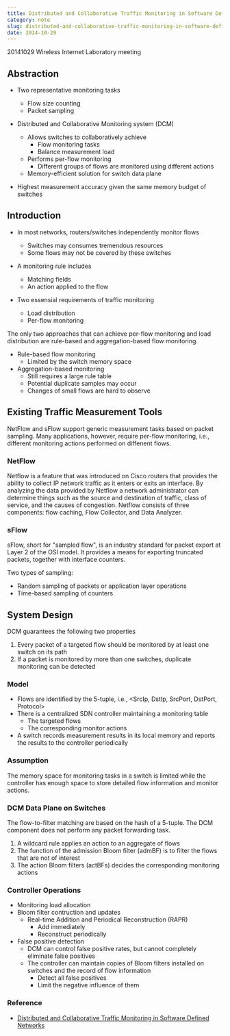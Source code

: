 ```yaml
---
title: Distributed and Collaborative Traffic Monitoring in Software Defined Networks
category: note
slug: distributed-and-collaborative-traffic-monitoring-in-software-defined-networks
date: 2014-10-29
---
```

20141029 Wireless Internet Laboratory meeting

## Abstraction

-  Two representative monitoring tasks
   -  Flow size counting
   -  Packet sampling

-  Distributed and Collaborative Monitoring system (DCM)
   -  Allows switches to collaboratively achieve
      -  Flow monitoring tasks
      -  Balance measurement load
   -  Performs per-flow monitoring
      -  Different groups of flows are monitored using different actions
   -  Memory-efficient solution for switch data plane

-  Highest measurement accuracy given the same memory budget of switches

## Introduction

-  In most networks, routers/switches independently monitor flows
   -  Switches may consumes tremendous resources
   -  Some flows may not be covered by these switches

-  A monitoring rule includes
   -  Matching fields
   -  An action applied to the flow

-  Two essensial requirements of traffic monitoring
   -  Load distribution
   -  Per-flow monitoring

The only two approaches that can achieve per-flow monitoring and load
distribution are rule-based and aggregation-based flow monitoring.

-  Rule-based flow monitoring
   -  Limited by the switch memory space
-  Aggregation-based monitoring
   -  Still requires a large rule table
   -  Potential duplicate samples may occur
   -  Changes of small flows are hard to observe

## Existing Traffic Measurement Tools

NetFlow and sFlow support generic measurement tasks based on packet sampling.
Many applications, however, require per-flow monitoring, i.e., different
monitoring actions performed on diffenent flows.

### NetFlow

Netflow is a feature that was introduced on Cisco routers that provides the
ability to collect IP network traffic as it enters or exits an interface. By
analyzing the data provided by Netflow a network administrator can determine
things such as the source and destination of traffic, class of service, and the
causes of congestion. Netflow consists of three components: flow caching, Flow
Collector, and Data Analyzer.

### sFlow

sFlow, short for "sampled flow", is an industry standard for packet export at
Layer 2 of the OSI model. It provides a means for exporting truncated packets,
together with interface counters.

Two types of sampling:

-  Random sampling of packets or application layer operations
-  Time-based sampling of counters

## System Design

DCM guarantees the following two properties

1. Every packet of a targeted flow should be monitored by at least one switch
   on its path
1. If a packet is monitored by more than one switches, duplicate monitoring can
   be detected

### Model

-  Flows are identified by the 5-tuple, i.e., <SrcIp, DstIp, SrcPort, DstPort,
   Protocol>
-  There is a centralized SDN controller maintaining a monitoring table
   -  The targeted flows
   -  The corresponding monitor actions
-  A switch records measurement results in its local memory and reports the
   results to the controller periodically

### Assumption

The memory space for monitoring tasks in a switch is limited while the
controller has enough space to store detailed flow information and monitor
actions.

### DCM Data Plane on Switches

The flow-to-filter matching are based on the hash of a 5-tuple. The DCM
component does not perform any packet forwarding task.

1. A wildcard rule applies an action to an aggregate of flows
1. The function of the admission Bloom filter (admBF) is to filter the flows
   that are not of interest
1. The action Bloom filters (actBFs) decides the corresponding monitoring
   actions

### Controller Operations

-  Monitoring load allocation
-  Bloom filter contruction and updates
   -  Real-time Addition and Periodical Reconstruction (RAPR)
      -  Add immediately
      -  Reconstruct periodically
-  False positive detection
   -  DCM can control false positive rates, but cannot completely eliminate
      false positives
   -  The controller can maintain copies of Bloom filters installed on switches
      and the record of flow information
      -  Detect all false positives
      -  Limit the negative influence of them

### Reference

-  [Distributed and Collaborative Traffic Monitoring in Software Defined Networks](http://conferences.sigcomm.org/sigcomm/2014/doc/slides/197.pdf)
